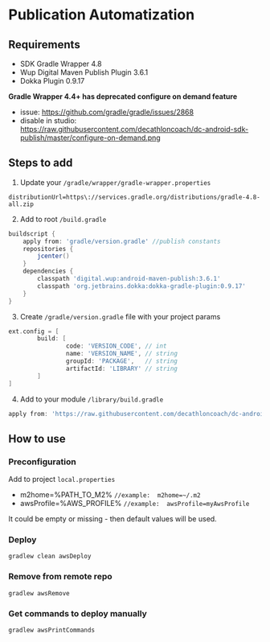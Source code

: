 # Publication Automatization 

## Requirements

- SDK Gradle Wrapper 4.8
- Wup Digital Maven Publish Plugin 3.6.1
- Dokka Plugin 0.9.17

**Gradle Wrapper 4.4+ has deprecated configure on demand feature**

- issue: https://github.com/gradle/gradle/issues/2868
- disable in studio: https://raw.githubusercontent.com/decathloncoach/dc-android-sdk-publish/master/configure-on-demand.png

## Steps to add

1. Update your `/gradle/wrapper/gradle-wrapper.properties`

```text
distributionUrl=https\://services.gradle.org/distributions/gradle-4.8-all.zip
```

2. Add to root `/build.gradle` 

```groovy
buildscript {
    apply from: 'gradle/version.gradle' //publish constants
    repositories {
        jcenter()
    }
    dependencies {
        classpath 'digital.wup:android-maven-publish:3.6.1'
        classpath 'org.jetbrains.dokka:dokka-gradle-plugin:0.9.17'
    }
}
```

3. Create `/gradle/version.gradle` file with your project params

```groovy
ext.config = [
        build: [
                code: 'VERSION_CODE', // int
                name: 'VERSION_NAME', // string
                groupId: 'PACKAGE',   // string
                artifactId: 'LIBRARY' // string
        ]
]
```

4. Add to your module `/library/build.gradle`

```groovy
apply from: 'https://raw.githubusercontent.com/decathloncoach/dc-android-sdk-publish/master/publication.gradle'
```

## How to use

### Preconfiguration

Add to project `local.properties` 

* m2home=%PATH_TO_M2% `//example:  m2home=~/.m2`
* awsProfile=%AWS_PROFILE% `//example:  awsProfile=myAwsProfile`

It could be empty or missing - then default values will be used.

### Deploy 

`gradlew clean awsDeploy`

### Remove from remote repo

`gradlew awsRemove`

### Get commands to deploy manually

`gradlew awsPrintCommands`
